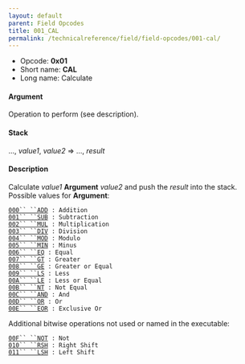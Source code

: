 ```yaml
---
layout: default
parent: Field Opcodes
title: 001_CAL
permalink: /technicalreference/field/field-opcodes/001-cal/
---
```


-   Opcode: **0x01**
-   Short name: **CAL**
-   Long name: Calculate

#### Argument

Operation to perform (see description).

#### Stack

..., *value1*, *value2* =&gt; ..., *result*

#### Description

Calculate *value1* **Argument** *value2* and push the *result* into the stack. Possible values for **Argument**:

[`000`` ``ADD`](001_CAL/000_ADD)` : Addition`  
[`001`` ``SUB`](001_CAL/001_SUB)` : Subtraction`  
[`002`` ``MUL`](001_CAL/002_MUL)` : Multiplication`  
[`003`` ``DIV`](001_CAL/003_DIV)` : Division`  
[`004`` ``MOD`](001_CAL/004_MOD)` : Modulo`  
[`005`` ``MIN`](001_CAL/005_MIN)` : Minus`  
[`006`` ``EQ`](001_CAL/006_EQ)` : Equal`  
[`007`` ``GT`](001_CAL/007_GT)` : Greater`  
[`008`` ``GE`](001_CAL/008_GE)` : Greater or Equal`  
[`009`` ``LS`](001_CAL/009_LS)` : Less`  
[`00A`` ``LE`](001_CAL/00A_LE)` : Less or Equal`  
[`00B`` ``NT`](001_CAL/00B_NT)` : Not Equal`  
[`00C`` ``AND`](00C_AND)` : And`  
[`00D`` ``OR`](00D_OR)` : Or`  
[`00E`` ``EOR`](00E_EOR)` : Exclusive Or`

Additional bitwise operations not used or named in the executable:

[`00F`` ``NOT`](001_CAL/00F_NOT)` : Not`  
[`010`` ``RSH`](001_CAL/010_RSH)` : Right Shift`  
[`011`` ``LSH`](001_CAL/011_LSH)` : Left Shift`

